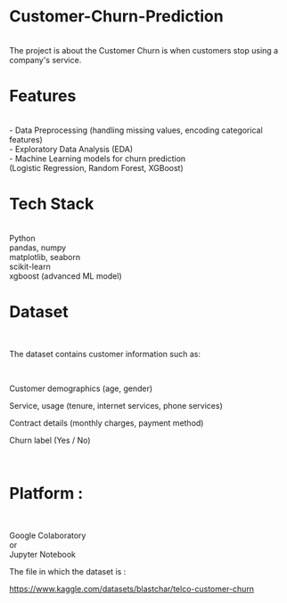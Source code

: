 # Customer-Churn-Prediction

<br>
The project is about the Customer Churn is when customers stop using a company's service. 

<br>


# Features
<br>
- Data Preprocessing (handling missing values, encoding categorical features)
<br>
- Exploratory Data Analysis (EDA)
<br>
- Machine Learning models for churn prediction 
<br> 
(Logistic Regression, Random Forest, XGBoost)




# Tech Stack
<br>
Python
<br>
pandas, numpy 
<br>
matplotlib, seaborn
<br>
scikit-learn
<br>
xgboost (advanced ML model)
<br>

# Dataset
<br>

The dataset contains customer information such as:

<br>

Customer demographics (age, gender)
<br>

Service, usage (tenure, internet services, phone services)
<br>

Contract details (monthly charges, payment method)
<br>

Churn label (Yes / No)

<br>






# Platform :
<br>

Google Colaboratory 
<br>
or
<br>
Jupyter Notebook



The file in which the dataset is : 
<br>




https://www.kaggle.com/datasets/blastchar/telco-customer-churn









